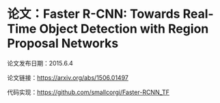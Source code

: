 论文：Faster R-CNN: Towards Real-Time Object Detection with Region Proposal Networks
============

论文发布日期：2015.6.4 

论文链接：https://arxiv.org/abs/1506.01497

代码实现：https://github.com/smallcorgi/Faster-RCNN_TF



